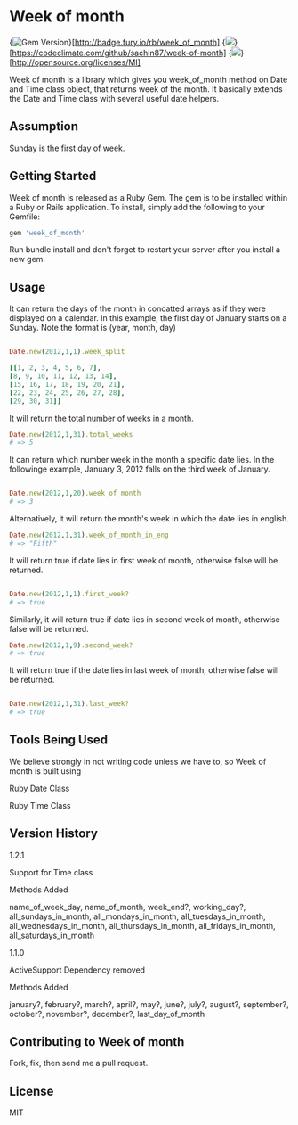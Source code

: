 # Week of month

{<img src="https://badge.fury.io/rb/week_of_month.svg" alt="Gem Version" />}[http://badge.fury.io/rb/week_of_month]
{<img src="https://codeclimate.com/github/sachin87/week-of-month.png" />}[https://codeclimate.com/github/sachin87/week-of-month]
{<img src="http://img.shields.io/license/MIT.png?color=green" />}[http://opensource.org/licenses/MI]

Week of month is a library which gives you week_of_month method on Date and Time
class object, that returns week of the month. It basically extends the Date and Time
class with several useful date helpers.

## Assumption

Sunday is the first day of week.

## Getting Started

Week of month is released as a Ruby Gem. The gem is to be installed within a Ruby
or Rails application. To install, simply add the following to your Gemfile:

```ruby
gem 'week_of_month'
```

Run bundle install and don't forget to restart your server after you install a new gem.

## Usage

It can return the days of the month in concatted arrays as if they were displayed on a calendar. In this example, the first day of January starts on a Sunday. Note the format is (year, month, day)

```ruby

Date.new(2012,1,1).week_split

[[1, 2, 3, 4, 5, 6, 7],
[8, 9, 10, 11, 12, 13, 14], 
[15, 16, 17, 18, 19, 20, 21], 
[22, 23, 24, 25, 26, 27, 28], 
[29, 30, 31]]

```
It will return the total number of weeks in a month.

```ruby
Date.new(2012,1,31).total_weeks
# => 5 
```

It can return which number week in the month a specific date lies. In the followinge example, January 3, 2012 falls on the third week of January.

```ruby

Date.new(2012,1,20).week_of_month 
# => 3

```

Alternatively, it will return the month's week in which the date lies in english.

```ruby
Date.new(2012,1,31).week_of_month_in_eng
# => "Fifth" 

```

It will return true if date lies in first week of month, otherwise false will be returned.

```ruby

Date.new(2012,1,1).first_week?
# => true 

```

Similarly, it will return true if date lies in second week of month, otherwise false will be returned.

```ruby
Date.new(2012,1,9).second_week?
# => true 

```


It will return true if the date lies in last week of month, otherwise false will be returned.

```ruby

Date.new(2012,1,31).last_week? 
# => true

```







## Tools Being Used

We believe strongly in not writing code unless we have to, so Week of month is built using

Ruby Date Class

Ruby Time Class

## Version History

1.2.1

Support for Time class

Methods Added

name_of_week_day, name_of_month, week_end?, working_day?,
all_sundays_in_month, all_mondays_in_month, all_tuesdays_in_month,
all_wednesdays_in_month, all_thursdays_in_month, all_fridays_in_month,
all_saturdays_in_month

1.1.0

ActiveSupport Dependency removed

Methods Added

january?, february?, march?, april?, may?, june?, july?,
august?, september?, october?, november?, december?, last_day_of_month

## Contributing to Week of month

Fork, fix, then send me a pull request.

## License

MIT
